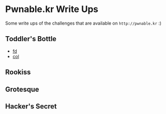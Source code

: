 # Pwnable.kr Write Ups
Some write ups of the challenges that are available on `http://pwnable.kr` :)

## Toddler's Bottle
- [fd](fd.md)
- [col](col.md)

## Rookiss

## Grotesque

## Hacker's Secret